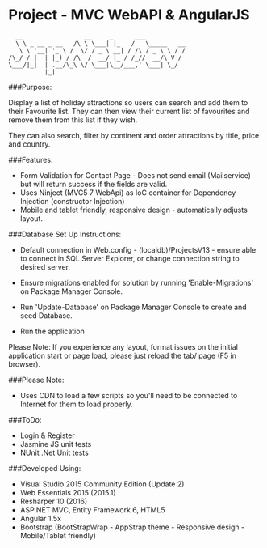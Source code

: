 # Project - MVC WebAPI & AngularJS

      __                 __     _      ___           
      \ \ _ __ _ __   /\ \ \___| |_   /   \_____   __
       \ \ '__| '_ \ /  \/ / _ \ __| / /\ / _ \ \ / /
    /\_/ / |  | |_) / /\  /  __/ |_ / /_//  __/\ V / 
    \___/|_|  | .__/\_\ \/ \___|\__/___,' \___| \_/  
              |_|                                    
    

###Purpose: 

Display a list of holiday attractions so users can search and add them to their Favourite list. 
They can then view their current list of favourites and remove them from this list if they wish.

They can also search, filter by continent and order attractions by title, price and country.


###Features:

 - Form Validation for Contact Page - Does not send email (Mailservice) but will return success if the fields are valid.
 - Uses Ninject (MVC5 7 WebApi) as IoC container for Dependency Injection (constructor Injection)
 - Mobile and tablet friendly, responsive design - automatically adjusts layout.

###Database Set Up Instructions:

 - Default connection in Web.config - (localdb)/ProjectsV13 - ensure able to connect in SQL Server Explorer, or change connection string to desired server.

 - Ensure migrations enabled for solution by running 'Enable-Migrations' on Package Manager Console.

 - Run 'Update-Database' on Package Manager Console to create and seed Database.

 - Run the application

 Please Note: If you experience any layout, format issues on the initial application start or page load, please just reload the tab/ page (F5 in browser).

###Please Note:

 - Uses CDN to load a few scripts so you'll need to be connected to Internet for them to load properly.

###ToDo:

 - Login & Register
 - Jasmine JS unit tests
 - NUnit .Net Unit tests

###Developed Using:
 - Visual Studio 2015 Community Edition (Update 2)
 - Web Essentials 2015 (2015.1)
 - Resharper 10 (2016)
 - ASP.NET MVC, Entity Framework 6, HTML5
 - Angular 1.5x
 - Bootstrap (BootStrapWrap - AppStrap theme - Responsive design - Mobile/Tablet friendly)